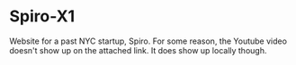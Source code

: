 # Spiro-X1
Website for a past NYC startup, Spiro.
For some reason, the Youtube video doesn't show up on the attached link. 
It does show up locally though.
